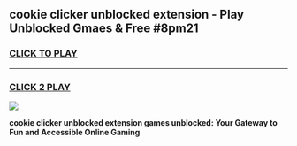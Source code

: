 
## cookie clicker unblocked extension - Play Unblocked Gmaes & Free #8pm21
<h3>
<a href="https://news.freeplayer.one?title=cookie_clicker_unblocked_extension&ref=03M">CLICK TO PLAY</a></h3>
<hr>

<h3>
<a href="https://news.freeplayer.one?title=cookie_clicker_unblocked_extension&ref=03M">CLICK 2 PLAY</a>
  
</h3>

<a href="https://news.freeplayer.one?title=cookie_clicker_unblocked_extension&ref=03M"><img src="https://clearcache.store/games.png"></a>


**cookie clicker unblocked extension games unblocked: Your Gateway to Fun and Accessible Online Gaming**
